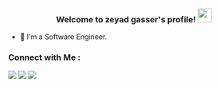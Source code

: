 
<h3 align="center">
  Welcome to zeyad gasser's profile!
  <img src="https://media.giphy.com/media/hvRJCLFzcasrR4ia7z/giphy.gif" width="28">
</h3>

- 🏢 I'm a Software Engineer.

### Connect with Me :
  <a href="https://www.linkedin.com/in/zeyad-gasser-699852272/" target="_blank"><img src="https://img.shields.io/badge/-Zeyad%20Gasser-0077B5?style=for-the-badge&logo=Linkedin&logoColor=white"/></a>
    <a href="https://www.facebook.com/zeyad.gasser.5/" target="_blank"><img src="https://img.shields.io/badge/-Zeyad%20Gasser-0077B5?style=for-the-badge&logo=facebook&logoColor=white"/></a>
    <a href="https://t.me/ZEYAD_GASSER" target="_blank"><img src="https://img.shields.io/badge/-Zeyad%20Gasser-0077B5?style=for-the-badge&logo=Telegram&logoColor=white"/></a>


<!---
ZEYAD-GASSER/ZEYAD-GASSER is a ✨ special ✨ repository because its `README.md` (this file) appears on your GitHub profile.
You can click the Preview link to take a look at your changes.
--->

